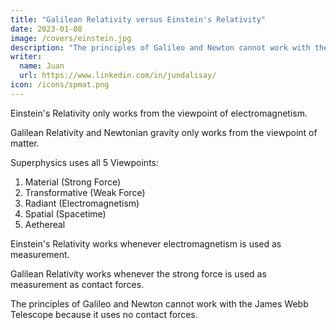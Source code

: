 ```yaml
---
title: "Galilean Relativity versus Einstein's Relativity"
date: 2023-01-08
image: /covers/einstein.jpg
description: "The principles of Galileo and Newton cannot work with the James Webb Telescope because it uses no contact forces"
writer:
  name: Juan
  url: https://www.linkedin.com/in/jundalisay/
icon: /icons/spmat.png
---
```



Einstein's Relativity only works from the viewpoint of electromagnetism.

Galilean Relativity and Newtonian gravity only works from the viewpoint of matter.

Superphysics uses all 5 Viewpoints:

1. Material (Strong Force)
2. Transformative (Weak Force)
3. Radiant (Electromagnetism)
4. Spatial (Spacetime) 
5. Aethereal


Einstein's Relativity works whenever electromagnetism is used as measurement.

Galilean Relativity works whenever the strong force is used as measurement as contact forces.

The principles of Galileo and Newton cannot work with the James Webb Telescope because it uses no contact forces.

